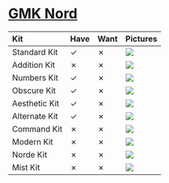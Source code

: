# [GMK Nord](https://geekhack.org/index.php?topic=100646.0)

| Kit                     | Have    | Want    | Pictures |
| :-----------------------| :------ | :------ | :------- |
| Standard Kit            |    ✓    |    ✗    | ![](https://raw.githubusercontent.com/barnumbirr/keysets/master/doc/gmk_nord/gmk_modern_dolch_2_standard_kit.jpg) |
| Addition Kit            |    ✗    |    ✗    | ![](https://raw.githubusercontent.com/barnumbirr/keysets/master/doc/gmk_nord/gmk_modern_dolch_2_addition_kit.jpg) |
| Numbers Kit             |    ✓    |    ✗    | ![](https://raw.githubusercontent.com/barnumbirr/keysets/master/doc/gmk_nord/gmk_modern_dolch_2_numbers_kit.jpg) |
| Obscure Kit             |    ✓    |    ✗    | ![](https://raw.githubusercontent.com/barnumbirr/keysets/master/doc/gmk_nord/gmk_modern_dolch_2_obscure_kit.jpg) |
| Aesthetic Kit           |    ✓    |    ✗    | ![](https://raw.githubusercontent.com/barnumbirr/keysets/master/doc/gmk_nord/gmk_modern_dolch_2_aesthetic_kit.jpg) |
| Alternate Kit           |    ✓    |    ✗    | ![](https://raw.githubusercontent.com/barnumbirr/keysets/master/doc/gmk_nord/gmk_modern_dolch_2_alternate_kit.jpg) |
| Command Kit             |    ✗    |    ✗    | ![](https://raw.githubusercontent.com/barnumbirr/keysets/master/doc/gmk_nord/gmk_modern_dolch_2_command_kit.jpg) |
| Modern Kit              |    ✗    |    ✗    | ![](https://raw.githubusercontent.com/barnumbirr/keysets/master/doc/gmk_nord/gmk_modern_dolch_2_modern_kit.jpg) |
| Norde Kit               |    ✗    |    ✗    | ![](https://raw.githubusercontent.com/barnumbirr/keysets/master/doc/gmk_nord/gmk_modern_dolch_2_norde_kit.jpg) |
| Mist Kit                |    ✗    |    ✗    | ![](https://raw.githubusercontent.com/barnumbirr/keysets/master/doc/gmk_nord/gmk_modern_dolch_2_mist_kit.jpg) |
